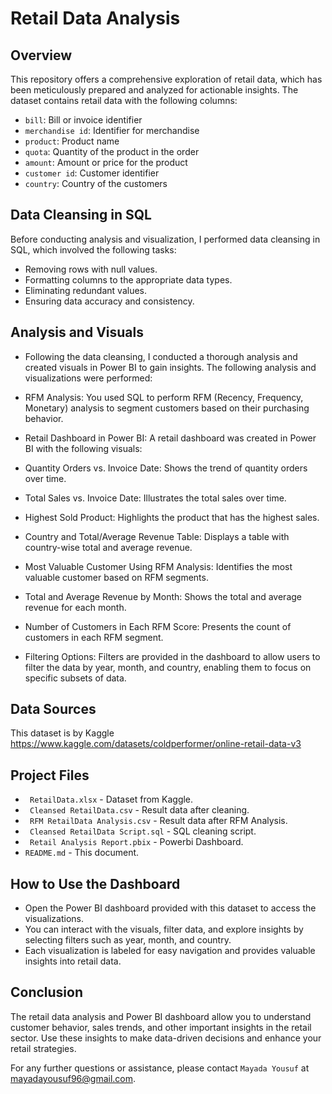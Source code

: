 # Retail Data Analysis

## Overview

This repository offers a comprehensive exploration of retail data, which has been meticulously prepared and analyzed for actionable insights. The dataset contains retail data with the following columns:
-	`bill`: Bill or invoice identifier
-	`merchandise id`: Identifier for merchandise
-	`product`: Product name
-	`quota`: Quantity of the product in the order
-	`amount`: Amount or price for the product
-	`customer id`: Customer identifier
-	`country`: Country of the customers


## Data Cleansing in SQL

Before conducting analysis and visualization, I performed data cleansing in SQL, which involved the following tasks:
-	Removing rows with null values.
-	Formatting columns to the appropriate data types.
-	Eliminating redundant values.
-	Ensuring data accuracy and consistency.


## Analysis and Visuals

-	Following the data cleansing, I conducted a thorough analysis and created visuals in Power BI to gain insights. The following analysis and visualizations were performed:

-	RFM Analysis: You used SQL to perform RFM (Recency, Frequency, Monetary) analysis to segment customers based on their purchasing behavior.

-	Retail Dashboard in Power BI: A retail dashboard was created in Power BI with the following visuals: 

-	Quantity Orders vs. Invoice Date: Shows the trend of quantity orders over time.
-	Total Sales vs. Invoice Date: Illustrates the total sales over time.
-	Highest Sold Product: Highlights the product that has the highest sales.
-	Country and Total/Average Revenue Table: Displays a table with country-wise total and average revenue.
-	Most Valuable Customer Using RFM Analysis: Identifies the most valuable customer based on RFM segments.
-	Total and Average Revenue by Month: Shows the total and average revenue for each month.
-	Number of Customers in Each RFM Score: Presents the count of customers in each RFM segment.
-	Filtering Options: Filters are provided in the dashboard to allow users to filter the data by year, month, and country, enabling them to focus on specific subsets of data.

## Data Sources

This dataset is by Kaggle 
https://www.kaggle.com/datasets/coldperformer/online-retail-data-v3

## Project Files

- ` RetailData.xlsx` - Dataset from Kaggle.
- ` Cleansed RetailData.csv` - Result data after cleaning.
- ` RFM RetailData Analysis.csv` - Result data after RFM Analysis.
- ` Cleansed RetailData Script.sql` - SQL cleaning script.
- ` Retail Analysis Report.pbix` - Powerbi Dashboard.
- `README.md` - This document.


## How to Use the Dashboard

-	Open the Power BI dashboard provided with this dataset to access the visualizations.
-	You can interact with the visuals, filter data, and explore insights by selecting filters such as year, month, and country.
-	Each visualization is labeled for easy navigation and provides valuable insights into retail data.

## Conclusion

The retail data analysis and Power BI dashboard allow you to understand customer behavior, sales trends, and other important insights in the retail sector. Use these insights to make data-driven decisions and enhance your retail strategies.

For any further questions or assistance, please contact `Mayada Yousuf` at mayadayousuf96@gmail.com.

